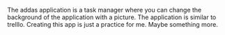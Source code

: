 The addas application is a task manager where you can change the background of the application with a picture. The application is similar to trelllo. Creating this app is just a practice for me. Maybe something more.
